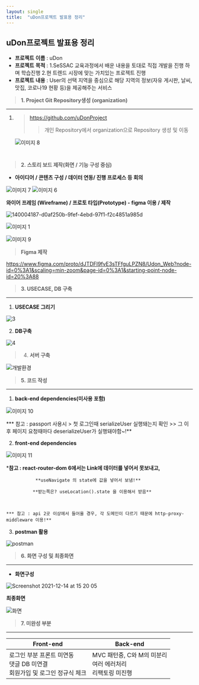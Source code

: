 ```yaml
---
layout: single
title:  "uDon프로젝트 발표용 정리"
---
```


## **uDon프로젝트 발표용 정리**



- **프로젝트** **이름** : uDon
- **프로젝트** **목적** : 1.SeSSAC 교육과정에서 배운 내용을 토대로 직접 개발을 진행 하며 학습진행
              				2.현 트렌드 시장에 맞는 가치있는 프로젝트 진행
- **프로젝트** **내용** : User의 선택 지역을 중심으로 해당 지역의 정보(자유 게시판, 날씨, 맛집, 코로나19 현황 등)을 제공해주는 서비스




> **1. Project Git  Repository생성 (organization)**

------

1. > https://github.com/uDonProject
   >
   > > 개인 Repository에서 organization으로 Repository 생성 및 이동

   
   
   ![이미지 8](https://user-images.githubusercontent.com/89231521/145957730-722dc198-de13-48f3-a301-3c9dff4d91ac.png)
    
    #  
    #  
    #  
    #  
  
  
  
  
  
  
  
  



> **2. 스토리 보드 제작(화면 / 기능 구성 중심)**

- **아이디어 / 콘텐츠 구성 / 데이터 연동/ 진행 프로세스 등 회의** 

![이미지 7](https://user-images.githubusercontent.com/89231521/145957770-b42c2ea1-4a06-4404-a9f4-205a1e16a0bf.png)
![이미지 6](https://user-images.githubusercontent.com/89231521/145957806-8b4393a4-8236-4d8f-b9ea-3d8d68feaa64.png)



 **와이어 프레임 (Wireframe) / 프로토 타입(Prototype) - figma 이용 / 제작**
 
 ![140004187-d0af250b-9fef-4ebd-97f1-f2c4851a985d](https://user-images.githubusercontent.com/89231521/145957916-23e1fa1b-a1e0-4486-bfe5-91f7408c2444.png)

![이미지 1](https://user-images.githubusercontent.com/89231521/145957939-982cf338-8019-435d-9a9c-310b4976ea70.png)

![이미지 9](https://user-images.githubusercontent.com/89231521/145957953-c9f98f4e-c4f4-4c67-95c7-396242e314ad.png)





> **Figma 제작**

https://www.figma.com/proto/dJTDFl9fvE3sTFfguLPZN8/Udon_Web?node-id=0%3A1&scaling=min-zoom&page-id=0%3A1&starting-point-node-id=20%3A88




> **3.  USECASE, DB 구축**

------

1. **USECASE 그리기**

![3](https://user-images.githubusercontent.com/89231521/145957995-33564c22-ad02-40c0-b5a8-c681dfa1f7ee.jpg)



2. **DB구축**

![4](https://user-images.githubusercontent.com/89231521/145958021-669c5b88-db2d-4ada-b829-38d56ab8288d.png)





> 4. **서버 구축**


![개발환경](https://user-images.githubusercontent.com/89231521/145958115-48c21923-5d63-4341-8209-6190e07152a1.png)





> **5.  코드 작성**

------

1. **back-end dependencies(미사용 포함)**

![이미지 10](https://user-images.githubusercontent.com/89231521/145958150-b3f7732c-9f84-4af9-9ed6-e32fe59b9ac3.png)  
  
  *** 참고 : passport 사용시 > 첫 로그인때 serializeUser 실행돼는지 확인 >> 그 이후 페이지 요청때마다 deserializeUser가 실행돼야함~!**  


2. **front-end dependencies**

![이미지 11](https://user-images.githubusercontent.com/89231521/145958198-8e30b347-2abc-483e-855c-1c912707d111.png)

  ***참고 : react-router-dom 6에서는 Link에 데이터를 넣어서 못보내고,** 

    ​           **useNavigate 의 state에 값을 넣어서 보냄!** 

    ​          **받는쪽은? useLocation().state 을 이용해서 받음**
   


 	*** 참고 : api 2곳 이상에서 들어올 경우, 각 도메인이 다르기 때문에 http-proxy-middleware 이용!**  
    
    


3. **postman 활용**

![postman](https://user-images.githubusercontent.com/89231521/145958259-a5a6a111-673b-4377-8dc6-f43125eb5eb0.png)


  

> **6. 화면 구성 및 최종화면**

------

- **화면구성**



![Screenshot 2021-12-14 at 15 20 05](https://user-images.githubusercontent.com/89231521/145958295-d5aed2ad-9054-47a9-896a-507032c43e2c.jpg)

**최종화면**

![화면](https://user-images.githubusercontent.com/89231521/145958355-f7aa6bc9-bafb-4a8d-8a5a-b248681de6b3.png)



> **7. 미완성 부분**

------

| Front-end                                                    | Back-end                                                     |
| ------------------------------------------------------------ | ------------------------------------------------------------ |
| 로그인 부분 프론트 미연동<br />댓글 DB 미연결<br />회원가입 및 로그인 정규식 체크<br /> | MVC 패턴중, C와 M의 미분리<br />여러 에러처리<br />리팩토링 미진행 |









